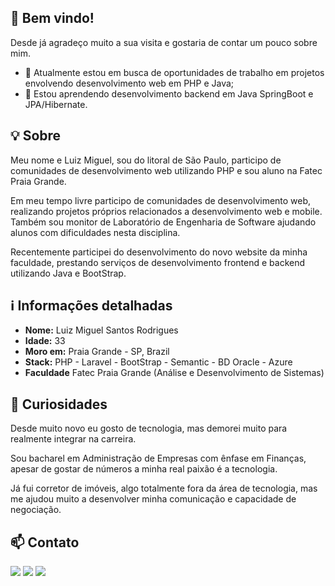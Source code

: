 ## 👋 Bem vindo!

Desde já agradeço muito a sua visita e gostaria de contar um pouco sobre mim.

- 🔭 Atualmente estou em busca de oportunidades de trabalho em projetos envolvendo desenvolvimento web em PHP e Java;
- 🌱 Estou aprendendo desenvolvimento backend em Java SpringBoot e JPA/Hibernate. 

## 💡 Sobre
Meu nome e Luiz Miguel, sou do litoral de São Paulo, participo de comunidades de desenvolvimento web utilizando PHP e sou aluno na Fatec Praia Grande.

Em meu tempo livre participo de comunidades de desenvolvimento web, realizando projetos próprios relacionados a desenvolvimento web e mobile. Também sou monitor de Laboratório de Engenharia de Software ajudando alunos com dificuldades nesta disciplina.

Recentemente participei do desenvolvimento do novo website da minha faculdade, prestando serviços de desenvolvimento frontend e backend utilizando Java e BootStrap.

## ℹ️ Informações detalhadas
- **Nome:** Luiz Miguel Santos Rodrigues
- **Idade:** 33
- **Moro em:** Praia Grande - SP, Brazil
- **Stack:** PHP - Laravel - BootStrap - Semantic - BD Oracle - Azure
- **Faculdade** Fatec Praia Grande (Análise e Desenvolvimento de Sistemas)

## 🤔 Curiosidades
  
Desde muito novo eu gosto de tecnologia, mas demorei muito para realmente integrar na carreira.

Sou bacharel em Administração de Empresas com ênfase em Finanças, apesar de gostar de números a minha real paixão é a tecnologia.

Já fui corretor de imóveis, algo totalmente fora da área de tecnologia, mas me ajudou muito a desenvolver minha comunicação e capacidade de negociação.

## 📫 Contato
<div> 
  <a href="https://www.linkedin.com/in/luizmiguelsantos" target="_blank"><img src="https://img.shields.io/badge/-LinkedIn-%230077B5?style=for-the-badge&logo=linkedin&logoColor=white" target="_blank"></a> 
 <a href="https://discord.gg/ME8mG8sG" target="_blank"><img src="https://img.shields.io/badge/Discord-7289DA?style=for-the-badge&logo=discord&logoColor=white" target="_blank"></a> 
  <a href = "mailto:luizmiguel.srodrigues@gmail.com"><img src="https://img.shields.io/badge/-Gmail-%23333?style=for-the-badge&logo=gmail&logoColor=white"></a>
</div>
